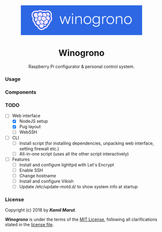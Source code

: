 <p align="center"><a href="https://github.com/EXLER/winogrono" target="_blank"><img src="web/public/images/winogrono-logo.png" width="400"></a></p>

<h1 align="center">Winogrono</h1>

<p align="center">Raspberry Pi configurator & personal control system.</p>

### Usage

### Components

### TODO
* [ ] Web interface
	- [x] NodeJS setup
	- [x] Pug layout
	- [ ] WebSSH
* [ ] CLI
	- [ ] Install script (for installing dependencies, unpacking web interface, setting firewall etc.)
	- [ ] All-in-one script (uses all the other script interactively)
* [ ] Features
	- [ ] Install and configure lighttpd with Let's Encrypt
	- [ ] Enable SSH
	- [ ] Change hostname
 	- [ ] Install and configure Vikish
	- [ ] Update /etc/update-motd.d/ to show system info at startup

### License

Copyright (c) 2018 by ***Kamil Marut***.

***Winogrono*** is under the terms of the [MIT License](https://www.tldrlegal.com/l/mit), following all clarifications stated in the [license file](LICENSE).

